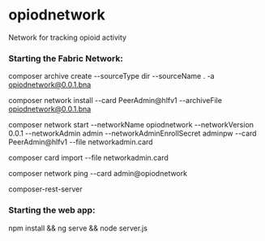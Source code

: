 # opiodnetwork

Network for tracking opioid activity


### Starting the Fabric Network:

composer archive create --sourceType dir --sourceName . -a opiodnetwork@0.0.1.bna

composer network install --card PeerAdmin@hlfv1 --archiveFile opiodnetwork@0.0.1.bna

composer network start --networkName opiodnetwork --networkVersion 0.0.1 --networkAdmin admin --networkAdminEnrollSecret adminpw --card PeerAdmin@hlfv1 --file networkadmin.card

composer card import --file networkadmin.card

composer network ping --card admin@opiodnetwork


composer-rest-server


### Starting the web app:
npm install && ng serve && node server.js